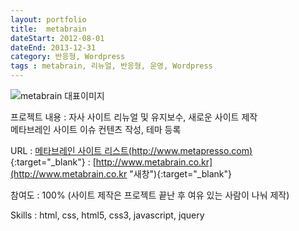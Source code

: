 ```yaml
---
layout: portfolio
title:  metabrain
dateStart: 2012-08-01
dateEnd: 2013-12-31
category: 반응형, Wordpress
tags : metabrain, 리뉴얼, 반응형, 운영, Wordpress
---
```


![metabrain 대표이미지](/jkw/portfolio/images/metabrain/img01.jpg)


프로젝트 내용
: 자사 사이트 리뉴얼 및 유지보수, 새로운 사이트 제작 <br />메타브레인 사이트 이슈 컨텐츠 작성, 테마 등록

URL
: [메타브레인 사이트 리스트(http://www.metapresso.com)](http://www.metapresso.com "새창"){:target="_blank"}
: [http://www.metabrain.co.kr](http://www.metabrain.co.kr "새창"){:target="_blank"}

참여도
: 100% (사이트 제작은 프로젝트 끝난 후 여유 있는 사람이 나눠 제작)

Skills
: html, css, html5, css3, javascript, jquery
